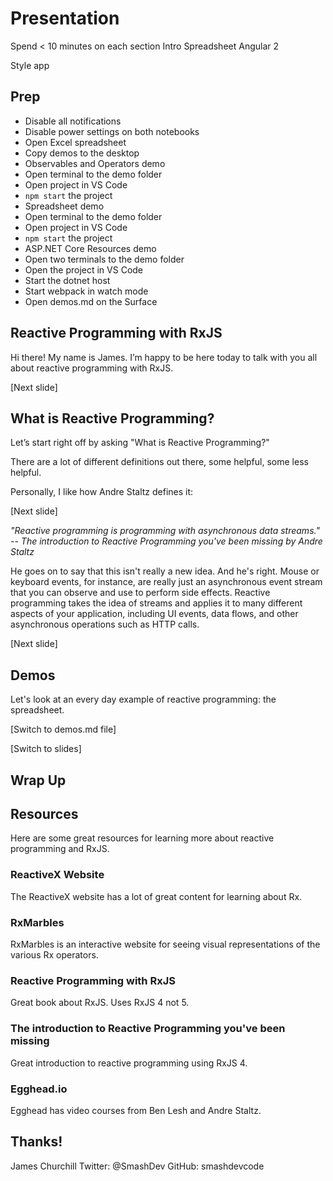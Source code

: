 
# Presentation

Spend < 10 minutes on each section
  Intro
  Spreadsheet
  Angular 2

Style app





## Prep

* Disable all notifications
* Disable power settings on both notebooks
* Open Excel spreadsheet
* Copy demos to the desktop
* Observables and Operators demo
 * Open terminal to the demo folder
 * Open project in VS Code
 * `npm start` the project
* Spreadsheet demo
 * Open terminal to the demo folder
 * Open project in VS Code
 * `npm start` the project
* ASP.NET Core Resources demo
 * Open two terminals to the demo folder
 * Open the project in VS Code
 * Start the dotnet host
 * Start webpack in watch mode
* Open demos.md on the Surface

## Reactive Programming with RxJS

Hi there! My name is James. I’m happy to be here today to talk with you all about reactive programming with RxJS.

[Next slide]

## What is Reactive Programming?

Let’s start right off by asking "What is Reactive Programming?"

There are a lot of different definitions out there, some helpful, some less helpful.

Personally, I like how Andre Staltz defines it:

[Next slide]

_"Reactive programming is programming with asynchronous data streams." -- The introduction to Reactive Programming you've been missing by Andre Staltz_

He goes on to say that this isn't really a new idea. And he's right. Mouse or keyboard events, for instance, are really just an asynchronous event stream that you can observe and use to perform side effects. Reactive programming takes the idea of streams and applies it to many different aspects of your application, including UI events, data flows, and other asynchronous operations such as HTTP calls.

[Next slide]

## Demos

Let's look at an every day example of reactive programming: the spreadsheet.

[Switch to demos.md file]

[Switch to slides]

## Wrap Up

## Resources

Here are some great resources for learning more about reactive programming and RxJS.

### ReactiveX Website

The ReactiveX website has a lot of great content for learning about Rx.

### RxMarbles

RxMarbles is an interactive website for seeing visual representations of the various Rx operators.

### Reactive Programming with RxJS

Great book about RxJS. Uses RxJS 4 not 5.

### The introduction to Reactive Programming you've been missing

Great introduction to reactive programming using RxJS 4.

### Egghead.io

Egghead has video courses from Ben Lesh and Andre Staltz.

## Thanks!

James Churchill
Twitter: @SmashDev
GitHub: smashdevcode
